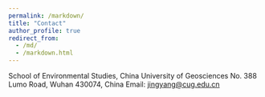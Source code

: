 ```yaml
---
permalink: /markdown/
title: "Contact"
author_profile: true
redirect_from: 
  - /md/
  - /markdown.html
---
```


School of Environmental Studies, China University of Geosciences  No. 388 Lumo Road, Wuhan 430074, China  Email: jingyang@cug.edu.cn
